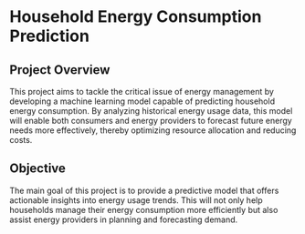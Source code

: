 # Household Energy Consumption Prediction

## Project Overview
This project aims to tackle the critical issue of energy management by developing a machine learning model capable of predicting household energy consumption. By analyzing historical energy usage data, this model will enable both consumers and energy providers to forecast future energy needs more effectively, thereby optimizing resource allocation and reducing costs.

## Objective
The main goal of this project is to provide a predictive model that offers actionable insights into energy usage trends. This will not only help households manage their energy consumption more efficiently but also assist energy providers in planning and forecasting demand.         
  
